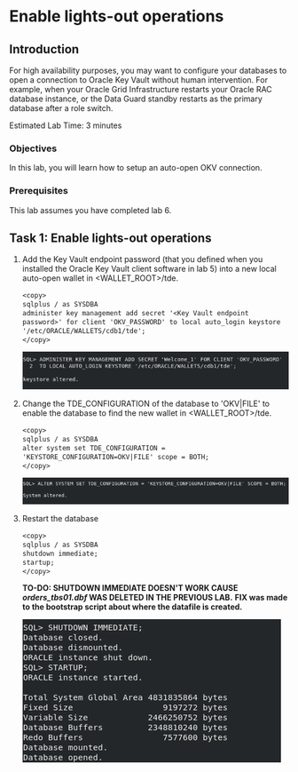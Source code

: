 # Enable lights-out operations

## Introduction
For high availability purposes, you may want to configure your databases to open a connection to Oracle Key Vault without human intervention. For example, when your Oracle Grid Infrastructure restarts your Oracle RAC database instance, or the Data Guard standby restarts as the primary database after a role switch.

Estimated Lab Time: 3 minutes

### Objectives
In this lab, you will learn how to setup an auto-open OKV connection.

### Prerequisites
This lab assumes you have completed lab 6.

## Task 1: Enable lights-out operations

1. Add the Key Vault endpoint password (that you defined when you installed the Oracle Key Vault client software in lab 5) into a new local auto-open wallet in &lt;WALLET_ROOT&gt;/tde.

    ````
    <copy>
    sqlplus / as SYSDBA
    administer key management add secret '<Key Vault endpoint password>' for client 'OKV_PASSWORD' to local auto_login keystore '/etc/ORACLE/WALLETS/cdb1/tde';
    </copy>
    ````

   ![Key Vault](./images/image-2025-09-25_11-48-23.png "Add the Key Vault endpoint password (that you defined when you installed the Oracle Key Vault client software in lab 5) into a new local auto-open wallet in <WALLET_ROOT>/tde.")

2. Change the TDE\_CONFIGURATION of the database to 'OKV|FILE' to enable the database to find the new wallet in &lt;WALLET_ROOT&gt;/tde.

    ```
    <copy>
    sqlplus / as SYSDBA
    alter system set TDE_CONFIGURATION = 'KEYSTORE_CONFIGURATION=OKV|FILE' scope = BOTH;
    </copy>
    ```

    ![Key Vault](./images/image-2025-7-24_12-53-4.png "Change the TDE_configuration of the database to OKV|FILE to enable the database to find the new wallet in <WALLET_ROOT>/tde.")

3. Restart the database

    ```
    <copy>
    sqlplus / as SYSDBA
    shutdown immediate;
    startup;
    </copy>
    ```

    **TO-DO: SHUTDOWN IMMEDIATE DOESN'T WORK CAUSE *orders_tbs01.dbf* WAS DELETED IN THE PREVIOUS LAB.**
    **FIX was made to the bootstrap script about where the datafile is created.**

    ![Key Vault](./images/Screenshot_2025-10-03_14.23.38.png "Restart the database")